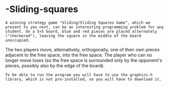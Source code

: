 # -Sliding-squares
    
    
    A winning strategy game "Sliding/Sliding Squares Game", which we present to you next, can be an interesting programming problem for any student. On a 5×5 board, blue and red pieces are placed alternately ("checkered"), leaving the square in the middle of the board unoccupied.
The two players move, alternatively, orthogonally, one of their own pieces adjacent to the free space, into the free space.
The player who can no longer move loses (so the free space is surrounded only by the opponent's pieces, possibly also by the edge of the board).


    To be able to run the program you will have to use the graphics.h library, which is not pre-installed, so you will have to download it.
